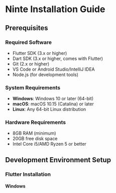 # Ninte Installation Guide

## Prerequisites

### Required Software
- Flutter SDK (3.x or higher)
- Dart SDK (3.x or higher, comes with Flutter)
- Git (2.x or higher)
- VS Code or Android Studio/IntelliJ IDEA
- Node.js (for development tools)

### System Requirements
- **Windows**: Windows 10 or later (64-bit)
- **macOS**: macOS 10.15 (Catalina) or later
- **Linux**: Any 64-bit Linux distribution

### Hardware Requirements
- 8GB RAM (minimum)
- 20GB free disk space
- Intel Core i5/AMD Ryzen 5 or better

## Development Environment Setup

### Flutter Installation

#### Windows
